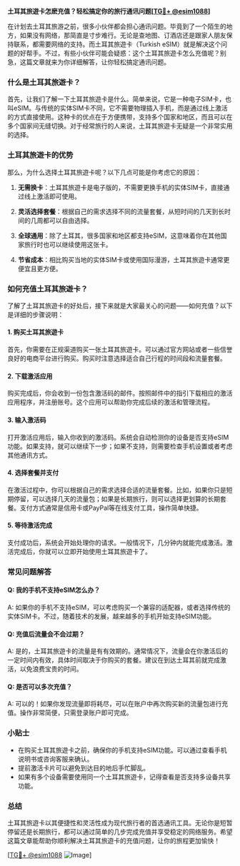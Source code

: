 **土耳其旅遊卡怎麽充值？轻松搞定你的旅行通讯问题[[TG💪+ @esim1088](https://t.me/s/esim1088)]**

在计划去土耳其旅游之前，很多小伙伴都会担心通讯问题。毕竟到了一个陌生的地方，如果没有网络，那简直是寸步难行。无论是查地图、订酒店还是跟家人朋友保持联系，都需要网络的支持。而土耳其旅遊卡（Turkish eSIM）就是解决这个问题的好帮手。不过，有些小伙伴可能会疑惑：这个土耳其旅遊卡怎么充值呢？别急，这篇文章就来为你详细解答，让你轻松搞定通讯问题。

### 什么是土耳其旅遊卡？

首先，让我们了解一下土耳其旅遊卡是什么。简单来说，它是一种电子SIM卡，也叫eSIM。与传统的实体SIM卡不同，它不需要物理插入手机，而是通过线上激活的方式直接使用。这种卡的优点在于方便携带，支持多个国家和地区，而且可以在多个国家间无缝切换。对于经常旅行的人来说，土耳其旅遊卡无疑是一个非常实用的选择。

### 土耳其旅遊卡的优势

那么，为什么选择土耳其旅遊卡呢？以下几点可能是你考虑它的原因：

1. **无需换卡**：土耳其旅遊卡是电子版的，不需要更换手机的实体SIM卡，直接通过线上激活即可使用。
   
2. **灵活选择套餐**：根据自己的需求选择不同的流量套餐，从短时间的几天到长时间的几周都可以自由选择。

3. **全球通用**：除了土耳其，很多国家和地区都支持eSIM，这意味着你在其他国家旅行时也可以继续使用这张卡。

4. **节省成本**：相比购买当地的实体SIM卡或使用国际漫游，土耳其旅遊卡通常更便宜且更方便。

### 如何充值土耳其旅遊卡？

了解了土耳其旅遊卡的好处后，接下来就是大家最关心的问题——如何充值？以下是详细的步骤说明：

#### 1. 购买土耳其旅遊卡

首先，你需要在正规渠道购买一张土耳其旅遊卡。可以通过官方网站或者一些信誉良好的电商平台进行购买。购买时注意选择适合自己行程的时间段和流量套餐。

#### 2. 下载激活应用

购买完成后，你会收到一份包含激活码的邮件。按照邮件中的指引下载相应的激活应用程序，并注册账号。这个应用可以帮助你完成后续的激活和管理流程。

#### 3. 输入激活码

打开激活应用后，输入你收到的激活码。系统会自动检测你的设备是否支持eSIM功能。如果支持，就可以继续下一步；如果不支持，则需要检查手机设置或者考虑其他通讯方式。

#### 4. 选择套餐并支付

在激活过程中，你可以根据自己的需求选择合适的流量套餐。比如，如果你只是短期停留，可以选择几天的流量包；如果是长期旅行，则可以选择更划算的长期套餐。支付方式通常是信用卡或PayPal等在线支付工具，操作简单快捷。

#### 5. 等待激活完成

支付成功后，系统会开始处理你的请求。一般情况下，几分钟内就能完成激活。激活完成后，你就可以立即开始使用土耳其旅遊卡了。

### 常见问题解答

#### Q: 我的手机不支持eSIM怎么办？
A: 如果你的手机不支持eSIM，可以考虑购买一个兼容的适配器，或者选择传统的实体SIM卡。不过，随着技术的发展，越来越多的手机开始支持eSIM功能。

#### Q: 充值后流量会不会过期？
A: 是的，土耳其旅遊卡的流量是有有效期的。通常情况下，流量会在你激活后的一定时间内有效，具体时间取决于你购买的套餐。建议在到达土耳其前就完成激活，以免浪费宝贵的时间。

#### Q: 是否可以多次充值？
A: 可以的！如果你发现流量即将耗尽，可以在账户中再次购买新的流量包进行充值。操作非常简便，只需登录账户即可完成。

### 小贴士

- 在购买土耳其旅遊卡之前，确保你的手机支持eSIM功能。可以通过查看手机说明书或咨询客服来确认。
- 提前激活卡片可以避免到达目的地后手忙脚乱。
- 如果有多个设备需要使用同一个土耳其旅遊卡，记得查看是否支持多设备共享功能。

### 总结

土耳其旅遊卡以其便捷性和灵活性成为现代旅行者的首选通讯工具。无论你是短暂停留还是长期旅行，都可以通过简单的几步完成充值并享受稳定的网络服务。希望这篇文章能帮助你顺利解决土耳其旅遊卡的充值问题，让你的旅程更加愉快！

[[TG💪+ @esim1088](https://t.me/s/esim1088) ![Image](https://i.postimg.cc/4NQfJmqS/Snipaste-2025-05-13-00-14-12.png)]